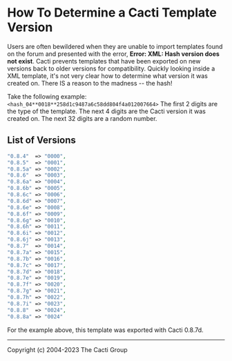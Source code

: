 # How To Determine a Cacti Template Version

Users are often bewildered when they are unable to import templates found on
the forum and presented with the error, **Error: XML: Hash version does not
exist**.  Cacti prevents templates that have been exported on new versions back
to older versions for compatibility. Quickly looking inside a XML template,
it's not very clear how to determine what version it was created on.  There IS
a reason to the madness -- the hash!

Take the following example: `<hash_04**0018**258d1c9487a6c58dd804f4a012007664>`
The first 2 digits are the type of the template.
The next 4 digits are the Cacti version it was created on.
The next 32 digits are a random number.

## List of Versions

```php
"0.8.4"  => "0000",
"0.8.5"  => "0001",
"0.8.5a" => "0002",
"0.8.6"  => "0003",
"0.8.6a" => "0004",
"0.8.6b" => "0005",
"0.8.6c" => "0006",
"0.8.6d" => "0007",
"0.8.6e" => "0008",
"0.8.6f" => "0009",
"0.8.6g" => "0010",
"0.8.6h" => "0011",
"0.8.6i" => "0012",
"0.8.6j" => "0013",
"0.8.7"  => "0014",
"0.8.7a" => "0015",
"0.8.7b" => "0016",
"0.8.7c" => "0017",
"0.8.7d" => "0018",
"0.8.7e" => "0019",
"0.8.7f" => "0020",
"0.8.7g" => "0021",
"0.8.7h" => "0022",
"0.8.7i" => "0023",
"0.8.8"  => "0024",
"0.8.8a" => "0024"
```

For the example above, this template was exported with Cacti 0.8.7d.

---
Copyright (c) 2004-2023 The Cacti Group
